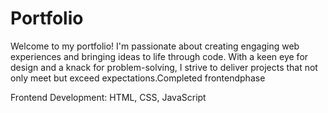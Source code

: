 # Portfolio
Welcome to my portfolio! I'm passionate about creating engaging web experiences and bringing ideas to life through code. With a keen eye for design and a knack for problem-solving, I strive to deliver projects that not only meet but exceed expectations.Completed frontendphase

Frontend Development: HTML, CSS, JavaScript
